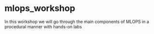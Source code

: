 # mlops_workshop
In this workshop we will go through the main components of MLOPS in a procedural manner with hands-on labs
